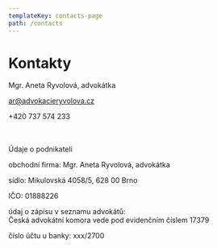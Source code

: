 ```yaml
---
templateKey: contacts-page
path: /contacts
---
```

# Kontakty

Mgr. Aneta Ryvolová, advokátka

ar@advokacieryvolova.cz

+420 737 574 233

\
\
Údaje o podnikateli

obchodní firma: Mgr. Aneta Ryvolová, advokátka

sídlo: Mikulovská 4058/5, 628 00 Brno

IČO: 01888226

údaj o zápisu v seznamu advokátů: \
Česká advokátní komora vede pod evidenčním číslem 17379

číslo účtu u banky: xxx/2700
